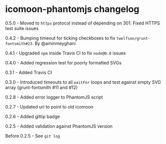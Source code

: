 # icomoon-phantomjs changelog
0.5.0 - Moved to `https` protocol instead of depending on 301. Fixed HTTPS test suite issues

0.4.2 - Bumping timeout for ticking checkboxes to fix `twolfson/grunt-fontsmith#23`. By @aminmeyghani

0.4.1 - Upgraded `npm` inside Travis CI to fix `node@0.8` issues

0.4.0 - Added regression test for poorly formatted SVGs

0.3.1 - Added Travis CI

0.3.0 - Introduced timeouts to all `waitFor` loops and test against empty SVG array (grunt-fontsmith #11 and #12)

0.2.8 - Added error logger to PhantomJS script

0.2.7 - Updated url to point to old icomoon

0.2.6 - Added gittip badge

0.2.5 - Added validation against PhantomJS version

Before 0.2.5 - See `git log`
